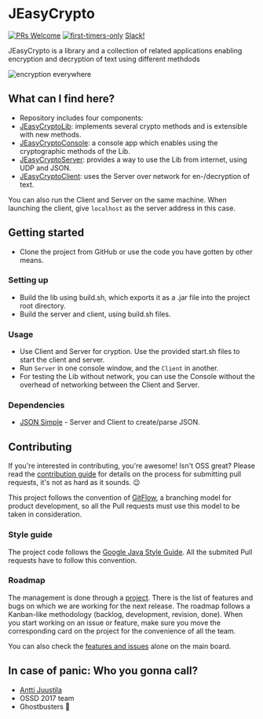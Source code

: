 # JEasyCrypto

[![PRs Welcome](https://img.shields.io/badge/PRs-welcome-brightgreen.svg?style=flat-square)](http://makeapullrequest.com)
[![first-timers-only](http://img.shields.io/badge/first--timers--only-friendly-blue.svg?style=flat-square)](http://www.firsttimersonly.com/)
[Slack!](https://slackin-frcifywvtd.now.sh/badge.svg)

JEasyCrypto is a library and a collection of related applications enabling encryption and decryption of text using different methdods

![encryption everywhere](https://h50003.www5.hpe.com/digmedialib/prodimg/lowres/c04165573.png)


## What can I find here?

* Repository includes four components: 
 * [JEasyCryptoLib](https://github.com/a-rmz/JEasyCrypto/tree/master/JEasyCrypto): implements several crypto methods and is extensible with new methods.
 * [JEasyCryptoConsole](https://github.com/a-rmz/JEasyCrypto/tree/master/JEasyCryptoConsole): a console app which enables using the cryptographic methods of the Lib.
 * [JEasyCryptoServer](https://github.com/a-rmz/JEasyCrypto/tree/master/JEasyCryptoServer): provides a way to use the Lib from internet, using UDP and JSON.
 * [JEasyCryptoClient](https://github.com/a-rmz/JEasyCrypto/tree/master/JEasyCryptoClient): uses the Server over network for en-/decryption of text.

You can also run the Client and Server on the same machine. When launching the client, give `localhost` as the server address in this case.


## Getting started

* Clone the project from GitHub or use the code you have gotten by other means.

### Setting up
* Build the lib using build.sh, which exports it as a .jar file into the project root directory. 
* Build the server and client, using build.sh files.

### Usage
* Use Client and Server for cryption. Use the provided start.sh files to start the client and server. 
 * Run `Server` in one console window, and the `Client` in another.
* For testing the Lib without network, you can use the Console without the overhead of networking between the Client and Server.

### Dependencies
- [JSON Simple](https://code.google.com/archive/p/json-simple/) - Server and Client to create/parse JSON.


## Contributing

If you're interested in contributing, you're awesome! Isn't OSS great? Please read the [contribution guide](./CONTRIBUTING.md) for details on the process for submitting pull requests, it's not as hard as it sounds. :wink:

This project follows the convention of [GitFlow](http://nvie.com/posts/a-successful-git-branching-model/), a branching model for product development, so all the Pull requests must use this model to be taken in consideration.

### Style guide
The project code follows the [Google Java Style Guide](google.github.io/styleguide/javaguide.html). All the submited Pull requests have to follow this convention.

### Roadmap
The management is done through a [project](https://github.com/a-rmz/JEasyCrypto/projects/2). There is the list of features and bugs on which we are working for the next release. The roadmap follows a Kanban-like methodology (backlog, development, revision, done). When you start working on an issue or feature, make sure you move the corresponding card on the project for the convenience of all the team.

You can also check the [features and issues](https://github.com/a-rmz/JEasyCrypto/issues) alone on the main board.


## In case of panic: Who you gonna call?

* [Antti Juustila](mailto:antti.juustila@oulu.fi)
* OSSD 2017 team
* Ghostbusters :ghost:
